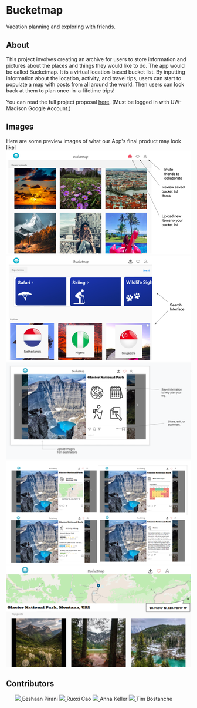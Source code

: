 # Bucketmap
Vacation planning and exploring with friends.

## About
This project involves creating an archive for users to store information and pictures about the places and things they would like to do. The app would be called Bucketmap. It is a virtual location-based bucket list. By inputting information about the location, activity, and travel tips, users can start to populate a map with posts from all around the world. Then users can look back at them to plan once-in-a-lifetime trips! 

You can read the full project proposal [here](https://docs.google.com/document/d/1ySZp9mzTy1O5z2HsEgPHzzFaUhzUveCS5J6Z98AHl2E/edit?usp=sharing). (Must be logged in with UW-Madison Google Account.)

## Images
Here are some preview images of what our App's final product may look like!
<img src="https://github.com/eeshaan/bucketmap/blob/master/.github/Picture1.png">
<img src="https://github.com/eeshaan/bucketmap/blob/master/.github/Picture3.png">
<img src="https://github.com/eeshaan/bucketmap/blob/master/.github/Picture4.png">
<img src="https://github.com/eeshaan/bucketmap/blob/master/.github/Picture5.png">
<img src="https://github.com/eeshaan/bucketmap/blob/master/.github/Picture6.png">

## Contributors
<ul>
  <a title="Eeshaan Pirani" href="https://github.com/eeshaan">
    <img src="https://github.com/eeshaan.png?size=50">
  </a>
  Eeshaan Pirani
  <a title="Ruoxi Cao" href="https://github.com/rosie-123">
    <img src="https://github.com/rosie-123.png?size=50">
  </a>
  Ruoxi Cao
  <a title="Anna Keller" href="https://github.com/akeller5">
    <img src="https://github.com/akeller5.png?size=50">
  </a>
  Anna Keller
  <a title="Tim Bostanche" href="https://github.com/tbostanche">
    <img src="https://github.com/tbostanche.png?size=50">
  </a>
  Tim Bostanche
</ul>
